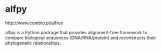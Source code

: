 # alfpy
http://www.combio.pl/alfree

alfpy is a Python package that provides alignment-free framework to compare biological sequences (DNA/RNA/protein) and reconstructs their phylogenetic relationships.




